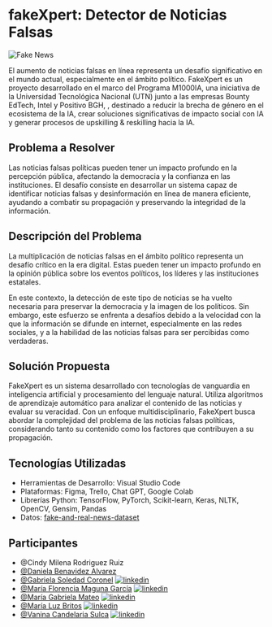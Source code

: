 # fakeXpert: Detector de Noticias Falsas
![Fake News](https://i.ibb.co/hc2P92L/fakexpert-logo.jpg)

El aumento de noticias falsas en línea representa un desafío significativo en el mundo actual, especialmente en el ámbito político. FakeXpert es un proyecto desarrollado en el marco del Programa M1000IA, una iniciativa de la Universidad Tecnológica Nacional (UTN) junto a las empresas Bounty EdTech, Intel y Positivo BGH, , destinado a reducir la brecha de género en el ecosistema de la IA, crear soluciones significativas de impacto social con IA y generar procesos de upskilling & reskilling hacia la IA. 

## Problema a Resolver

Las noticias falsas políticas pueden tener un impacto profundo en la percepción pública, afectando la democracia y la confianza en las instituciones. El desafío consiste en desarrollar un sistema capaz de identificar noticias falsas y desinformación en línea de manera eficiente, ayudando a combatir su propagación y preservando la integridad de la información.

## Descripción del Problema

La multiplicación de noticias falsas en el ámbito político representa un desafío crítico en la era digital. Estas pueden tener un impacto profundo en la opinión pública sobre los eventos políticos, los líderes y las instituciones estatales.

En este contexto, la detección de este tipo de noticias se ha vuelto necesaria para preservar la democracia y la imagen de los políticos. Sin embargo, este esfuerzo se enfrenta a desafíos debido a la velocidad con la que la información se difunde en internet, especialmente en las redes sociales, y a la habilidad de las noticias falsas para ser percibidas como verdaderas.

## Solución Propuesta

FakeXpert es un sistema desarrollado con tecnologías de vanguardia en inteligencia artificial y procesamiento del lenguaje natural. Utiliza algoritmos de aprendizaje automático para analizar el contenido de las noticias y evaluar su veracidad. Con un enfoque multidisciplinario, FakeXpert busca abordar la complejidad del problema de las noticias falsas políticas, considerando tanto su contenido como los factores que contribuyen a su propagación.

## Tecnologías Utilizadas

- Herramientas de Desarrollo: Visual Studio Code
- Plataformas: Figma, Trello, Chat GPT, Google Colab
- Librerías Python: TensorFlow, PyTorch, Scikit-learn, Keras, NLTK, OpenCV, Gensim, Pandas
- Datos: [fake-and-real-news-dataset](https://www.kaggle.com/datasets/clmentbisaillon/fake-and-real-news-dataset)

## Participantes
- @Cindy Milena Rodriguez Ruiz
- [@Daniela Benavidez Alvarez](https://github.com/danibenal)
- [@Gabriela Soledad Coronel](https://www.github.com/lagabuok)    [![linkedin](https://img.shields.io/badge/linkedin-0A66C2?style=for-the-badge&logo=linkedin&logoColor=white)](https://www.linkedin.com/in/gabriela-coronel-43a0a4286/)
- [@María Florencia Maguna García](https://github.com/flormeraki)  [![linkedin](https://img.shields.io/badge/linkedin-0A66C2?style=for-the-badge&logo=linkedin&logoColor=white)](https://www.linkedin.com/in/flor-maguna/)
- [@María Gabriela Mateo](https://github.com/gabymateo) [![linkedin](https://img.shields.io/badge/linkedin-0A66C2?style=for-the-badge&logo=linkedin&logoColor=white)](https://www.linkedin.com/in/mariagabrielamateo/)
- [@María Luz Britos](https://www.github.com/marialuz1982)  [![linkedin](https://img.shields.io/badge/linkedin-0A66C2?style=for-the-badge&logo=linkedin&logoColor=white)](https://www.linkedin.com/in/mar%C3%ADa-luz-britos/)
- [@Vanina Candelaria Sulca](https://github.com/VauroraS)  [![linkedin](https://img.shields.io/badge/linkedin-0A66C2?style=for-the-badge&logo=linkedin&logoColor=white)](https://www.linkedin.com/in/vanina-sulca-1288b381/)



